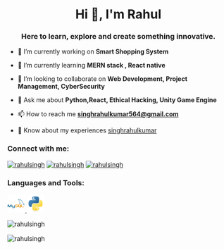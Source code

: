 <h1 align="center">Hi 👋, I'm Rahul</h1>
<h3 align="center">Here to learn, explore and create something innovative.</h3>

- 🔭 I’m currently working on **Smart Shopping System**

- 🌱 I’m currently learning **MERN stack , React native**

- 👯 I’m looking to collaborate on **Web Development, Project Management, CyberSecurity**

- 💬 Ask me about **Python,React, Ethical Hacking, Unity Game Engine**

- 📫 How to reach me **singhrahulkumar564@gmail.com**

- 📄 Know about my experiences [singhrahulkumar](http://singhrahulkumar.somee.com/)

<h3 align="left">Connect with me:</h3>
<p align="left">
    <a href="https://twitter.com/rahul000006" target="blank"><img align="center"
            src="https://raw.githubusercontent.com/rahuldkjain/github-profile-readme-generator/master/src/images/icons/Social/twitter.svg"
            alt="rahulsingh" height="30" width="40" /></a>
    <a href="https://www.linkedin.com/in/rahul-singh-aaaaa018b/" target="blank"><img align="center"
            src="https://raw.githubusercontent.com/rahuldkjain/github-profile-readme-generator/master/src/images/icons/Social/linked-in-alt.svg"
            alt="rahulsingh" height="30" width="40" /></a>
    <a href="https://www.hackerrank.com/singhrahulkumar5" target="blank"><img align="center"
            src="https://raw.githubusercontent.com/rahuldkjain/github-profile-readme-generator/master/src/images/icons/Social/hackerrank.svg"
            alt="rahulsingh" height="30" width="40" /></a>
</p>

<h3 align="left">Languages and Tools:</h3>
<p align="left"> <a href="https://www.mysql.com/" target="_blank"> <img
            src="https://raw.githubusercontent.com/devicons/devicon/master/icons/mysql/mysql-original-wordmark.svg"
            alt="mysql" width="40" height="40" /> </a> </a> <a href="https://www.python.org" target="_blank"> <img
            src="https://raw.githubusercontent.com/devicons/devicon/master/icons/python/python-original.svg"
            alt="python" width="40" height="40" /> </a>

<p><img align="center"
        src="https://github-readme-stats.vercel.app/api/top-langs?username=rahulsingh2711&show_icons=true&locale=en&layout=compact"
        alt="rahulsingh" /></p>

<p><img align="center" src="https://github-readme-streak-stats.herokuapp.com/?user=rahulsingh2711&" alt="rahulsingh" /></p>
